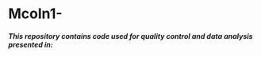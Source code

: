 # Mcoln1-
##### This repository contains code used for quality control and data analysis presented in:
